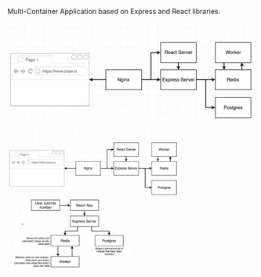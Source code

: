 Multi-Container Application based on Express and React libraries.

![alt text](images/architecture1.png)

<div>
    <img src="images/architecture1.png" width="350" title="architecture 1">
</div>
<div>
    <img src="images/architecture2.png" width="250" alt="architecture 2">
</div>